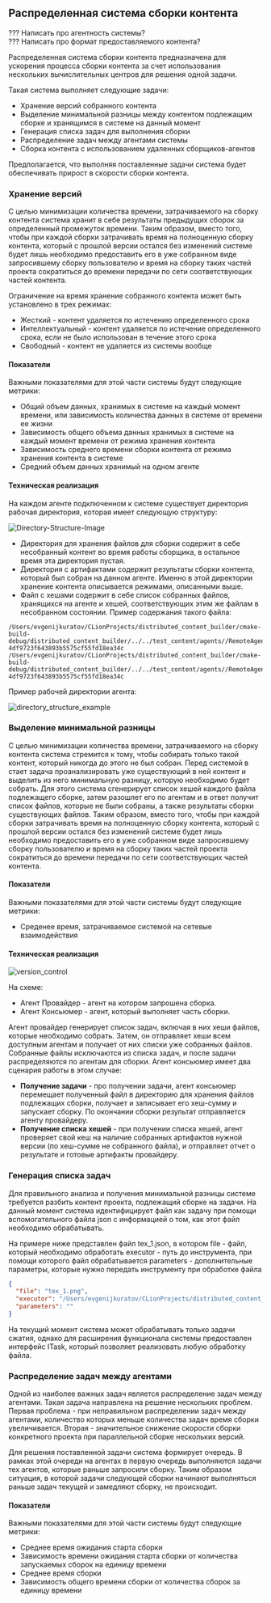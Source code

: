 ## Распределенная система сборки контента

??? Написать про агентность системы? <br>
??? Написать про формат предоставляемого контента?

Распределенная система сборки контента предназначена для ускорения процесса сборки контента за счет использования нескольких вычислительных центров для решения одной задачи.

Такая система выполняет следующие задачи:

 - Хранение версий собранного контента
 - Выделение минимальной разницы между контентом подлежащим сборке и хранящимся в системе на данный момент
 - Генерация списка задач для выполнения сборки
 - Распределение задач между агентами системы 
 - Сборка контента с использованием удаленных сборщиков-агентов

Предполагается, что выполняя поставленные задачи система будет обеспечивать прирост в скорости сборки контента.

### Хранение версий

С целью минимизации количества времени, затрачиваемого на сборку контента система хранит в себе результаты предыдущих сборок за определенный промежуток времени. Таким образом, вместо того, чтобы при каждой сборки затрачивать время на полноценную сборку контента, который с прошлой версии остался без изменений системе будет лишь необходимо предоставить его в уже собранном виде запросившему сборку пользователю и время на сборку таких частей проекта сократиться до времени передачи по сети соответствующих частей контента.

Ограничение на время хранение собранного контента может быть установлено в трех режимах:

 - Жесткий - контент удаляется по истечению определенного срока
 - Интеллектуальный - контент удаляется по истечение определенного срока, если не было использован в течение этого срока
 - Свободный - контент не удаляется из системы вообще

#### Показатели

Важными показателями для этой части системы будут следующие метрики:

- Общий объем данных, хранимых в системе на каждый момент времени, или зависимость количества данных в системе от времени ее жизни
- Зависимость общего объема данных хранимых в системе на каждый момент времени от режима хранения контента
- Зависимость среднего времени сборки контента от режима хранения контента в системе
- Средний объем данных хранимый на одном агенте

#### Техническая реализация

На каждом агенте подключенном к системе существует директория рабочая директория, которая имеет следующую структуру:

![Directory-Structure-Image](diagramms/Directory_Structure.png)

- Директория для хранения файлов для сборки содержит в себе несобранный контент во время работы сборщика, в остальное время эта директория пустая.
- Директория с артифактами содержит результаты сборки контента, который был собран на данном агенте. Именно в этой директории хранение контента описывается режимами, описанными выше. 
- Файл с хешами содержит в себе список собранных файлов, хранящихся на агенте и хешей, соответствующих этим же файлам в несобранном состоянии. Пример содержания такого файла:

```
/Users/evgenijkuratov/CLionProjects/distributed_content_builder/cmake-build-debug/distributed_content_builder/../../test_content/agents//RemoteAgent0/ready/tex_1.png 4df9723f643893b5575cf55fd18ea34c
/Users/evgenijkuratov/CLionProjects/distributed_content_builder/cmake-build-debug/distributed_content_builder/../../test_content/agents//RemoteAgent0/ready/tex_4.png 4df9723f643893b5575cf55fd18ea34c
```

Пример рабочей директории агента:

![directory_structure_example](images/agent_directory.png)

### Выделение минимальной разницы

С целью минимизации количества времени, затрачиваемого на сборку контента система стремится к тому, чтобы собирать только такой контент, который никогда до этого не был собран. Перед системой в стает задача проанализировать уже существующий в ней контент и выделить из него минимальную разницу, которую необходимо будет собрать. Для этого система сгенерирует список хешей каждого файла подлежащего сборке, затем разошлет его по агентам и в ответ получит список файлов, которые не были собраны, а также результаты сборки существующих файлов. Таким образом, вместо того, чтобы при каждой сборки затрачивать время на полноценную сборку контента, который с прошлой версии остался без изменений системе будет лишь необходимо предоставить его в уже собранном виде запросившему сборку пользователю и время на сборку таких частей проекта сократиться до времени передачи по сети соответствующих частей контента.

#### Показатели

Важными показателями для этой части системы будут следующие метрики:

 - Среденее время, затрачиваемое системой на сетевые взаимодействия

#### Техническая реализация

![version_control](diagramms/Version_Control_Workflow.png)

На схеме:
- Агент Провайдер - агент на котором запрошена сборка.
- Агент Консьюмер - агент, который выполняет часть сборки.

Агент провайдер генерирует список задач, включая в них хеши файлов, которые необходимо собрать. Затем, он отправляет хеши всем доступным агентам и получает от них списки уже собранных файлов. Собранные файлы исключаются из списка задач, и после задачи распределяются по агентам для сборки.
Агент консьюмер имеет два сценария работы в этом случае:
- **Получение задачи** - про получении задачи, агент консьюмер перемещает полученный файл в директорию для хранения файлов подлежащих сборки, получает и записывает его хеш-сумму и запускает сборку. По окончании сборки результат отправляется агенту провайдеру.
- **Получение списка хешей** - при получении списка хешей, агент проверяет свой кеш на наличие собранных артифактов нужной версии (по хеш-сумме не собранного файла), и отправляет отчет о результате и готовые артифакты провайдеру.

### Генерация списка задач

Для правильного анализа и получения минимальной разницы системе требуется разбить контент проекта, подлежащий сборке 
на задачи. На данный момент система идентифицирует файл как задачу при помощи вспомогательного файла json с информацией о том, 
как этот файл необходимо обрабатывать.  

На примере ниже представлен файл tex_1.json, в котором 
file - файл, который необходимо обработать
executor - путь до инструмента, при помощи которого файл обрабатывается
parameters - дополнительные параметры, которые нужно передать инструменту при обработке файла

```json
{
  "file": "tex_1.png",
  "executor": "/Users/evgenijkuratov/CLionProjects/distributed_content_builder/tools/compress_file.py",
  "parameters": ""
}
```

На текущий момент система может обрабатывать только задачи сжатия, однако для расширения функционала системы 
предоставлен интерфейс ITask, который позволяет реализовать любую обработку файла.

### Распределение задач между агентами

Одной из наиболее важных задач является распределение задач между агентами. Такая задача направлена на решение нескольких 
проблем. Первая проблема - при неправильном распределении задач между агентами, количество которых меньше количества задач 
время сборки увеличивается. Вторая - значительное снижение скорости сборки конкретного проекта при параллельной сборке нескольких версий.

Для решения поставленной задачи система формирует очередь. В рамках этой очереди на агентах в первую очередь выполняются задачи тех агентов, 
которые раньше запросили сборку. Таким образом ситуация, в которой задачи следующей сборки начинают выполняться раньше
задач текущей и замедляют сборку, не происходит.

#### Показатели

Важными показателями для этой части системы будут следующие метрики:

 - Среднее время ожидания старта сборки
 - Зависимость времени ожидания старта сборки от количества запускаемых сборок на единицу времени
 - Среднее время сборки
 - Зависимость общего времени сборки от количества сборок за единицу времени


